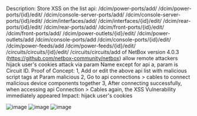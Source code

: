 
Description:
Store XSS on the list api: 
/dcim/power-ports/add/
/dcim/power-ports/{id}/edit/ 
/dcim/console-server-ports/add/
/dcim/console-server-ports/{id}/edit/
/dcim/interfaces/add/ 
/dcim/interfaces/{id}/edit/ 
/dcim/rear-ports/{id}/edit/ 
/dcim/rear-ports/add/
/dcim/front-ports/{id}/edit/
/dcim/front-ports/add/
/dcim/power-outlets/{id}/edit/
/dcim/power-outlets/add
/dcim/console-ports/add
/dcim/console-ports/{id}/edit/
/dcim/power-feeds/add
/dcim/power-feeds/{id}/edit/
/circuits/circuits/{id}/edit/
/circuits/circuits/add
of NetBox version 4.0.3 (https://github.com/netbox-community/netbox) allow remote attackers hijack user's cookies attack via param Name except for api a, param is Circuit ID.
Proof of Concept:
1, Add or edit the above api list with malicious script tags at Param malicious
2, Go to api connections > cables to connect malicious device components together
3, After connecting successfully, when accessing api Connection > Cables again, the XSS Vulnerability immediately appeared
Impact:
hijack user's cookies

![image](https://github.com/minhquan202/Vuln-Netbox/assets/89106168/36f5d549-87bd-4f8f-91ea-140078e5a3dd)
![image](https://github.com/minhquan202/Vuln-Netbox/assets/89106168/25ec0136-4e4e-4c2e-84b8-9367c27aac2c)
![image](https://github.com/minhquan202/Vuln-Netbox/assets/89106168/07c12038-c91c-45a5-b52a-6163d374d2ce)
